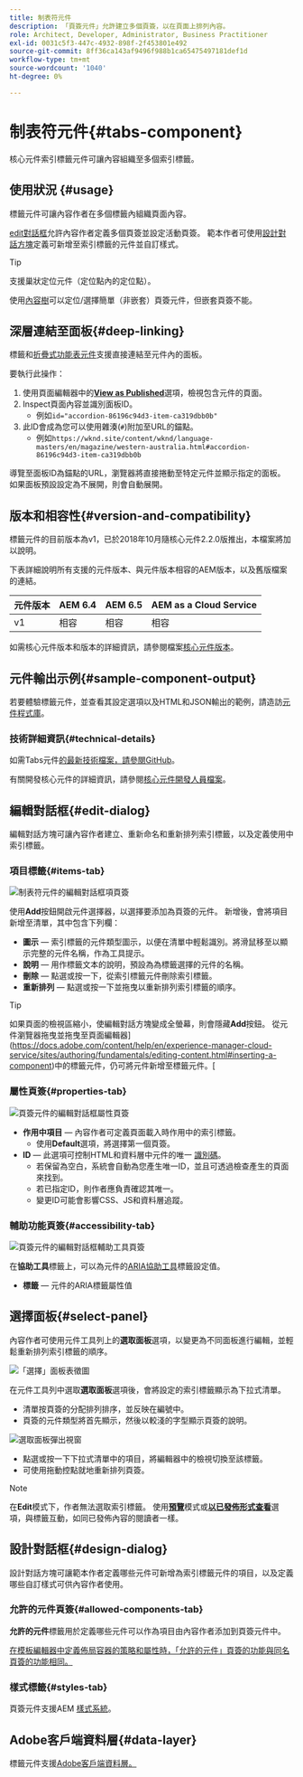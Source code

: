 ```yaml
---
title: 制表符元件
description: 「頁簽元件」允許建立多個頁簽，以在頁面上排列內容。
role: Architect, Developer, Administrator, Business Practitioner
exl-id: 0031c5f3-447c-4932-898f-2f453801e492
source-git-commit: 8ff36ca143af9496f988b1ca65475497181def1d
workflow-type: tm+mt
source-wordcount: '1040'
ht-degree: 0%

---
```


# 制表符元件{#tabs-component}

核心元件索引標籤元件可讓內容組織至多個索引標籤。

## 使用狀況 {#usage}

標籤元件可讓內容作者在多個標籤內組織頁面內容。

[edit對話框](#edit-dialog)允許內容作者定義多個頁簽並設定活動頁簽。 範本作者可使用[設計對話方塊](#design-dialog)定義可新增至索引標籤的元件並自訂樣式。

>[!TIP]
>
>支援巢狀定位元件（定位點內的定位點）。
>
>使用[內容樹](https://docs.adobe.com/content/help/en/experience-manager-cloud-service/sites/authoring/fundamentals/environment-tools.html#content-tree)可以定位/選擇簡單（非嵌套）頁簽元件，但嵌套頁簽不能。

## 深層連結至面板{#deep-linking}

標籤和[折疊式功能表元件](accordion.md)支援直接連結至元件內的面板。

要執行此操作：

1. 使用頁面編輯器中的&#x200B;**[View as Published](https://docs.adobe.com/content/help/en/experience-manager-cloud-service/sites/authoring/fundamentals/editing-content.html#view-as-published)**&#x200B;選項，檢視包含元件的頁面。
1. Inspect頁面內容並識別面板ID。
   * 例如`id="accordion-86196c94d3-item-ca319dbb0b"`
1. 此ID會成為您可以使用雜湊(`#`)附加至URL的錨點。
   * 例如`https://wknd.site/content/wknd/language-masters/en/magazine/western-australia.html#accordion-86196c94d3-item-ca319dbb0b`

導覽至面板ID為錨點的URL，瀏覽器將直接捲動至特定元件並顯示指定的面板。 如果面板預設設定為不展開，則會自動展開。

## 版本和相容性{#version-and-compatibility}

標籤元件的目前版本為v1，已於2018年10月隨核心元件2.2.0版推出，本檔案將加以說明。

下表詳細說明所有支援的元件版本、與元件版本相容的AEM版本，以及舊版檔案的連結。

| 元件版本 | AEM 6.4 | AEM 6.5 | AEM as a Cloud Service  |
|--- |--- |--- |---|
| v1 | 相容 | 相容 | 相容 |

如需核心元件版本和版本的詳細資訊，請參閱檔案[核心元件版本](/help/versions.md)。

## 元件輸出示例{#sample-component-output}

若要體驗標籤元件，並查看其設定選項以及HTML和JSON輸出的範例，請造訪[元件程式庫](https://adobe.com/go/aem_cmp_library_tabs)。

### 技術詳細資訊{#technical-details}

如需Tabs元件[的最新技術檔案，請參閱GitHub](https://adobe.com/go/aem_cmp_tech_tabs_v1)。

有關開發核心元件的詳細資訊，請參閱[核心元件開發人員檔案](/help/developing/overview.md)。

## 編輯對話框{#edit-dialog}

編輯對話方塊可讓內容作者建立、重新命名和重新排列索引標籤，以及定義使用中索引標籤。

### 項目標籤{#items-tab}

![制表符元件的編輯對話框項頁簽](/help/assets/tabs-edit-items.png)

使用&#x200B;**Add**&#x200B;按鈕開啟元件選擇器，以選擇要添加為頁簽的元件。 新增後，會將項目新增至清單，其中包含下列欄：

* **圖示**  — 索引標籤的元件類型圖示，以便在清單中輕鬆識別。將滑鼠移至以顯示完整的元件名稱，作為工具提示。
* **說明**  — 用作標籤文本的說明，預設為為標籤選擇的元件的名稱。
* **刪除**  — 點選或按一下，從索引標籤元件刪除索引標籤。
* **重新排列**  — 點選或按一下並拖曳以重新排列索引標籤的順序。

>[!TIP]
>
>如果頁面的檢視區縮小，使編輯對話方塊變成全螢幕，則會隱藏&#x200B;**Add**&#x200B;按鈕。 從元件瀏覽器拖曳並拖曳至頁面編輯器](https://docs.adobe.com/content/help/en/experience-manager-cloud-service/sites/authoring/fundamentals/editing-content.html#inserting-a-component)中的標籤元件，仍可將元件新增至標籤元件。[

### 屬性頁簽{#properties-tab}

![頁簽元件的編輯對話框屬性頁簽](/help/assets/tabs-edit-properties.png)

* **作用中項目**  — 內容作者可定義頁面載入時作用中的索引標籤。
   * 使用&#x200B;**Default**&#x200B;選項，將選擇第一個頁簽。
* **ID**  — 此選項可控制HTML和資料層中元件的唯一 [識別碼](/help/developing/data-layer/overview.md)。
   * 若保留為空白，系統會自動為您產生唯一ID，並且可透過檢查產生的頁面來找到。
   * 若已指定ID，則作者應負責確認其唯一。
   * 變更ID可能會影響CSS、JS和資料層追蹤。

### 輔助功能頁簽{#accessibility-tab}

![頁簽元件的編輯對話框輔助工具頁簽](/help/assets/tabs-edit-accessibility.png)

在&#x200B;**協助工具**&#x200B;標籤上，可以為元件的[ARIA協助工具](https://www.w3.org/WAI/standards-guidelines/aria/)標籤設定值。

* **標籤**  — 元件的ARIA標籤屬性值

## 選擇面板{#select-panel}

內容作者可使用元件工具列上的&#x200B;**選取面板**&#x200B;選項，以變更為不同面板進行編輯，並輕鬆重新排列索引標籤的順序。

![「選擇」面板表徵圖](/help/assets/select-panel-icon.png)

在元件工具列中選取&#x200B;**選取面板**&#x200B;選項後，會將設定的索引標籤顯示為下拉式清單。

* 清單按頁簽的分配排列排序，並反映在編號中。
* 頁簽的元件類型將首先顯示，然後以較淺的字型顯示頁簽的說明。

![選取面板彈出視窗](/help/assets/select-panel-popover.png)

* 點選或按一下下拉式清單中的項目，將編輯器中的檢視切換至該標籤。
* 可使用拖動控點就地重新排列頁簽。

>[!NOTE]
>
>在&#x200B;**Edit**&#x200B;模式下，作者無法選取索引標籤。 使用&#x200B;**[預覽](https://docs.adobe.com/content/help/en/experience-manager-cloud-service/sites/authoring/fundamentals/editing-content.html#preview-mode)**&#x200B;模式或&#x200B;**[以已發佈形式查看](https://docs.adobe.com/content/help/en/experience-manager-cloud-service/sites/authoring/fundamentals/editing-content.html#view-as-published)**&#x200B;選項，與標籤互動，如同已發佈內容的閱讀者一樣。

## 設計對話框{#design-dialog}

設計對話方塊可讓範本作者定義哪些元件可新增為索引標籤元件的項目，以及定義哪些自訂樣式可供內容作者使用。

### 允許的元件頁簽{#allowed-components-tab}

**允許的元件**&#x200B;標籤用於定義哪些元件可以作為項目由內容作者添加到頁簽元件中。

[在模板編輯器中定義佈局容器的策略和屬性時，「允許的元件」頁簽的功能與同名頁簽的功能相同。](https://docs.adobe.com/content/help/en/experience-manager-cloud-service/sites/authoring/features/templates.html)

### 樣式標籤{#styles-tab}

頁簽元件支援AEM [樣式系統](/help/get-started/authoring.md#component-styling)。

## Adobe客戶端資料層{#data-layer}

標籤元件支援[Adobe客戶端資料層。](/help/developing/data-layer/overview.md)
